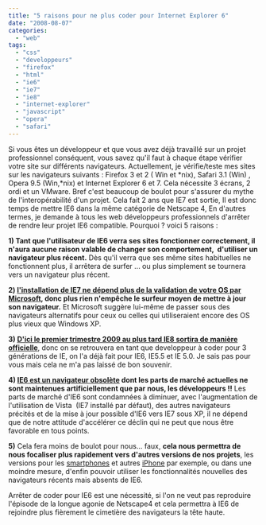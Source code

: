 ```yaml
---
title: "5 raisons pour ne plus coder pour Internet Explorer 6"
date: "2008-08-07"
categories: 
  - "web"
tags: 
  - "css"
  - "developpeurs"
  - "firefox"
  - "html"
  - "ie6"
  - "ie7"
  - "ie8"
  - "internet-explorer"
  - "javascript"
  - "opera"
  - "safari"
---
```


Si vous êtes un développeur et que vous avez déjà travaillé sur un projet professionnel conséquent, vous savez qu'il faut à chaque étape vérifier votre site sur différents navigateurs. Actuellement, je vérifie/teste mes sites sur les navigateurs suivants : Firefox 3 et 2 ( Win et \*nix), Safari 3.1 (Win) , Opera 9.5 (Win,\*nix) et Internet Explorer 6 et 7. Cela nécessite 3 écrans, 2 ordi et un VMware. Bref c'est beaucoup de boulot pour s'assurer du mythe de l'interopérabilité d'un projet. Cela fait 2 ans que IE7 est sortie, Il est donc temps de mettre IE6 dans la même catégorie de Netscape 4, En d'autres termes, je demande à tous les web développeurs professionnels d'arrêter de rendre leur projet IE6 compatible. Pourquoi ? voici 5 raisons :

**1) Tant que l'utilisateur de IE6 verra ses sites fonctionner correctement, il n'aura aucune raison valable de changer son comportement,  d'utiliser un navigateur plus récent.** Dès qu'il verra que ses même sites habituelles ne fonctionnent plus, il arrêtera de surfer ... ou plus simplement se tournera vers un navigateur plus récent.

**2) [l'installation de IE7 ne dépend plus de la validation de votre OS par Microsoft](http://blogs.msdn.com/ie/archive/2007/10/04/internet-explorer-7-update.aspx "L'installation de IE7 ne recquiert plus la validation via Windows Genuine Advantage"), donc plus rien n'empêche le surfeur moyen de mettre à jour son navigateur.** Et Microsoft suggère lui-même de passer sous des navigateurs alternatifs pour ceux ou celles qui utiliseraient encore des OS plus vieux que Windows XP.

**3) [D'ici le premier trimestre 2009 au plus tard IE8 sortira de manière officielle](http://en.wikipedia.org/wiki/IE8 "La sortie de IE8 est prévu pour la fin de l'année")**, donc on se retrouvera en tant que developpeur à coder pour 3 générations de IE, on l'a déjà fait pour IE6, IE5.5 et IE 5.0. Je sais pas pour vous mais cela ne m'a pas laissé de bon souvenir.

**4) [IE6 est un navigateur obsolète](http://news.softpedia.com/news/The-Death-of-IE6-Feeds-all-Browsers-IE7-Firefox-2-0-and-Safari-67427.shtml "La mort de IE6 profitera à tout le monde") dont les parts de marché actuelles ne sont maintenues artificiellement que par nous, les développeurs !!** Les parts de marché d'IE6 sont condamnées à diminuer, avec l'augmentation de l'utilisation de Vista  (IE7 installé par défaut), des autres navigateurs précités et de la mise à jour possible d'IE6 vers IE7 sous XP, il ne dépend que de notre attitude d'accélérer ce déclin qui ne peut que nous être favorable en tous points.

**5)** Cela fera moins de boulot pour nous... faux, **cela nous permettra de nous focaliser plus rapidement vers d'autres versions de nos projets**, les versions pour les [smartphones](http://dev.opera.com/articles/view/designing-and-developing-mobile-web-site/ "Comment contruire un site pour un appareil mobile") et autres [iPhone](http://www.engageinteractive.co.uk/blog/2008/06/19/tutorial-building-a-website-for-the-iphone/ "Didactitiel pour créer un site iPhone compatible") par exemple, ou dans une moindre mesure, d'enfin pouvoir utiliser les fonctionnalités nouvelles des navigateurs récents mais absents de IE6.

Arrêter de coder pour IE6 est une nécessité, si l'on ne veut pas reproduire l'épisode de la longue agonie de Netscape4 et cela permettra à IE6 de rejoindre plus fièrement le cimetière des navigateurs la tête haute.
